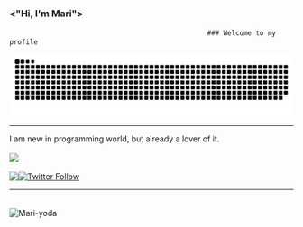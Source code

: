### <"Hi, I'm Mari">

                                                     ### Welcome to my profile

<div> 
 
 ![Snake animation](https://github.com/Binatti/Binatti/blob/output/github-contribution-grid-snake.svg) <hr>
 
 </div>
 
  <div>
 I am new in programming world, but already a lover of it. <br> 
 <br>
  <a href="https://github.com/Binatti">
  <img height="200em" src="https://github-readme-stats.vercel.app/api?username=Binatti&show_icons=true&theme=dracula&include_all_commits=true&count_private=true"/>

</div>
 
 <div>
 
  <a href="https://www.linkedin.com/in/mariana-binatti-66b476117" target="_blank"><img align="left" src="https://img.shields.io/badge/-LinkedIn-%230077B5?style=for-the-badge&logo=linkedin&logoColor=white" target="_blank"></a> 
 [![Twitter Follow](https://img.shields.io/twitter/follow/mari_binatti?style=social)](https://twitter.com/mari_binatti)
 <hr>
  
</div>
   
 <div style="display: inline_block"><br>
  <img align="center" alt="Mari-yoda" src="https://media.giphy.com/media/Q9aBxHn9fTqKs/giphy.gif">

</div>
